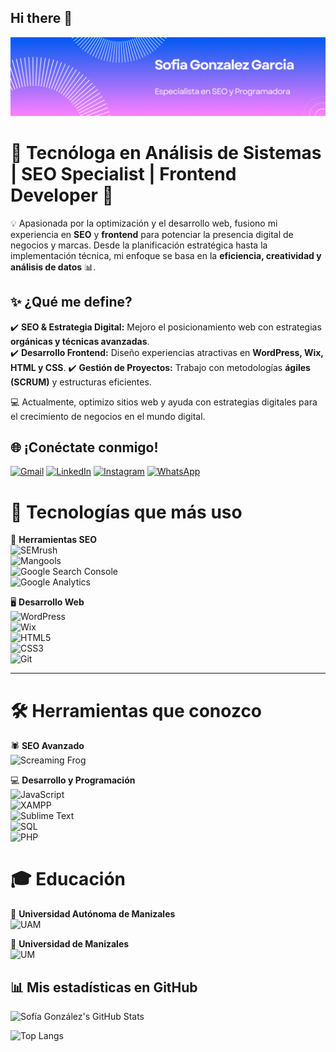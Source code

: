 ## Hi there 👋
![Error!](img/banner.png)

# 🚀 Tecnóloga en Análisis de Sistemas | SEO Specialist | Frontend Developer 🎯  

💡 Apasionada por la optimización y el desarrollo web, fusiono mi experiencia en **SEO** y **frontend** para potenciar la presencia digital de negocios y marcas. Desde la planificación estratégica hasta la implementación técnica, mi enfoque se basa en la **eficiencia, creatividad y análisis de datos** 📊.  

## ✨ ¿Qué me define?  
✔️ **SEO & Estrategia Digital:** Mejoro el posicionamiento web con estrategias **orgánicas y técnicas avanzadas**.  
✔️ **Desarrollo Frontend:** Diseño experiencias atractivas en **WordPress, Wix, HTML y CSS**.
✔️ **Gestión de Proyectos:** Trabajo con metodologías **ágiles (SCRUM)** y estructuras eficientes.  

💻 Actualmente, optimizo sitios web y ayuda con estrategias digitales para el crecimiento de negocios en el mundo digital.  

## 🌐 ¡Conéctate conmigo!  

[![Gmail](https://img.shields.io/badge/Gmail-D14836?style=for-the-badge&logo=gmail&logoColor=white)](mailto:sofygonzalez1012@gmail.com)
[![LinkedIn](https://img.shields.io/badge/LinkedIn-0077B5?style=for-the-badge&logo=linkedin&logoColor=white)](https://www.linkedin.com/in/sofia-gonzalez-63b192244/)
[![Instagram](https://img.shields.io/badge/Instagram-E4405F?style=for-the-badge&logo=instagram&logoColor=white)](https://www.instagram.com/sofia_gonzalezg10/)
[![WhatsApp](https://img.shields.io/badge/WhatsApp-25D366?style=for-the-badge&logo=whatsapp&logoColor=white)](https://wa.me/573001234567)

# 🚀 Tecnologías que más uso  

🔎 **Herramientas SEO**  
![SEMrush](https://img.shields.io/badge/SEMrush-FE7139?style=for-the-badge&logo=semrush&logoColor=white)  
![Mangools](https://img.shields.io/badge/Mangools-FFCD00?style=for-the-badge&logo=mangools&logoColor=black)  
![Google Search Console](https://img.shields.io/badge/Google%20Search%20Console-4285F4?style=for-the-badge&logo=google-search-console&logoColor=white)  
![Google Analytics](https://img.shields.io/badge/Google%20Analytics-F9AB00?style=for-the-badge&logo=google-analytics&logoColor=white)  

🖥 **Desarrollo Web**  
![WordPress](https://img.shields.io/badge/WordPress-21759B?style=for-the-badge&logo=wordpress&logoColor=white)  
![Wix](https://img.shields.io/badge/Wix-FAAD00?style=for-the-badge&logo=wix&logoColor=black)  
![HTML5](https://img.shields.io/badge/HTML5-E34F26?style=for-the-badge&logo=html5&logoColor=white)  
![CSS3](https://img.shields.io/badge/CSS3-1572B6?style=for-the-badge&logo=css3&logoColor=white)  
![Git](https://img.shields.io/badge/Git-F05032?style=for-the-badge&logo=git&logoColor=white)  

---

# 🛠 Herramientas que conozco  

🕷 **SEO Avanzado**  
![Screaming Frog](https://img.shields.io/badge/Screaming%20Frog-00A500?style=for-the-badge&logoColor=white)  

💻 **Desarrollo y Programación**  
![JavaScript](https://img.shields.io/badge/JavaScript-F7DF1E?style=for-the-badge&logo=javascript&logoColor=black)  
![XAMPP](https://img.shields.io/badge/XAMPP-FB7A24?style=for-the-badge&logo=xampp&logoColor=white)  
![Sublime Text](https://img.shields.io/badge/Sublime%20Text-FF9800?style=for-the-badge&logo=sublime-text&logoColor=white)  
![SQL](https://img.shields.io/badge/SQL-4479A1?style=for-the-badge&logo=sqlite&logoColor=white)  
![PHP](https://img.shields.io/badge/PHP-777BB4?style=for-the-badge&logo=php&logoColor=white)  


# 🎓 Educación  

📍 **Universidad Autónoma de Manizales**  
![UAM](https://img.shields.io/badge/Universidad%20Autónoma%20de%20Manizales-00509D?style=for-the-badge&logoColor=white)  

📍 **Universidad de Manizales**  
![UM](https://img.shields.io/badge/Universidad%20de%20Manizales-002855?style=for-the-badge&logoColor=white)  

## 📊 Mis estadísticas en GitHub

![Sofía González's GitHub Stats](https://github-readme-stats.vercel.app/api?username=tu_usuario&show_icons=true&theme=radical)

![Top Langs](https://github-readme-stats.vercel.app/api/top-langs/?username=tu_usuario&layout=compact&theme=radical)


